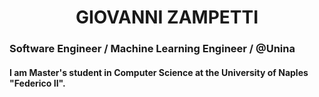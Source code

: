 <h1 align="center">GIOVANNI ZAMPETTI</h1>

<h3>Software Engineer / Machine Learning Engineer / @Unina </h3>

<h4>I am Master's student in Computer Science at the University of Naples "Federico II".</h4>

<!--
**gyozamp/gyozamp** is a ✨ _special_ ✨ repository because its `README.md` (this file) appears on your GitHub profile.

Here are some ideas to get you started:

- 🔭 I’m currently working on ...
- 🌱 I’m currently learning ...
- 👯 I’m looking to collaborate on ...
- 🤔 I’m looking for help with ...
- 💬 Ask me about ...
- 📫 How to reach me: ...
- 😄 Pronouns: ...
- ⚡ Fun fact: ...
-->
